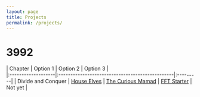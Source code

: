 ```yaml
---
layout: page
title: Projects
permalink: /projects/
---
```


# 3992

| Chapter            | Option 1 | Option 2 | Option 3 |                            
|:-------------------|:------------------------------------------------|:---------|
| Divide and Conquer | [House Elves](https://kntu-ce.github.io/PG_AD/documents/AD_3992_P1_AS.pdf) | [The Curious Mamad](https://kntu-ce.github.io/PG_AD/documents/AD_3992_P1_SSH.pdf) | [FFT Starter]() | Not yet  |

